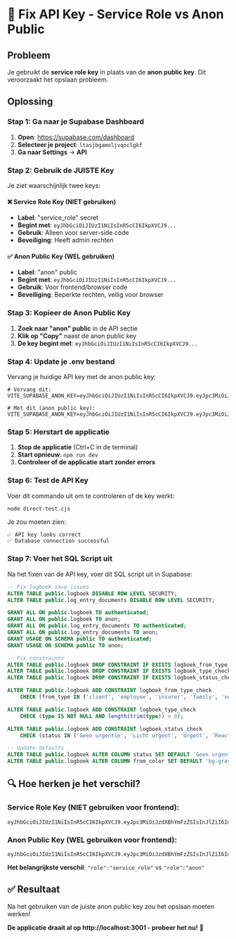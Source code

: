 # 🔑 Fix API Key - Service Role vs Anon Public

## Probleem
Je gebruikt de **service role key** in plaats van de **anon public key**. Dit veroorzaakt het opslaan probleem.

## Oplossing

### Stap 1: Ga naar je Supabase Dashboard
1. **Open**: https://supabase.com/dashboard
2. **Selecteer je project**: `ltasjbgamoljvqoclgkf`
3. **Ga naar Settings** → **API**

### Stap 2: Gebruik de JUISTE Key
Je ziet waarschijnlijk twee keys:

#### ❌ Service Role Key (NIET gebruiken)
- **Label**: "service_role" secret
- **Begint met**: `eyJhbGciOiJIUzI1NiIsInR5cCI6IkpXVCJ9...`
- **Gebruik**: Alleen voor server-side code
- **Beveiliging**: Heeft admin rechten

#### ✅ Anon Public Key (WEL gebruiken)
- **Label**: "anon" public
- **Begint met**: `eyJhbGciOiJIUzI1NiIsInR5cCI6IkpXVCJ9...`
- **Gebruik**: Voor frontend/browser code
- **Beveiliging**: Beperkte rechten, veilig voor browser

### Stap 3: Kopieer de Anon Public Key
1. **Zoek naar "anon" public** in de API sectie
2. **Klik op "Copy"** naast de anon public key
3. **De key begint met**: `eyJhbGciOiJIUzI1NiIsInR5cCI6IkpXVCJ9...`

### Stap 4: Update je .env bestand
Vervang je huidige API key met de anon public key:

```env
# Vervang dit:
VITE_SUPABASE_ANON_KEY=eyJhbGciOiJIUzI1NiIsInR5cCI6IkpXVCJ9.eyJpc3MiOiJzdXBhYmFzZSIsInJlZiI6Imx0YXNqYmdhbW9sanZxb2NsZ2tmIiwicm9sZSI6InNlcnZpY2Vfcm9sZSIsImlhdCI6MTczNDk3MjgwMCwiZXhwIjoyMDUwNTQ4ODAwfQ.service_role_key...

# Met dit (anon public key):
VITE_SUPABASE_ANON_KEY=eyJhbGciOiJIUzI1NiIsInR5cCI6IkpXVCJ9.eyJpc3MiOiJzdXBhYmFzZSIsInJlZiI6Imx0YXNqYmdhbW9sanZxb2NsZ2tmIiwicm9sZSI6ImFub24iLCJpYXQiOjE3MzQ5NzI4MDAsImV4cCI6MjA1MDU0ODgwMH0.anon_public_key...
```

### Stap 5: Herstart de applicatie
1. **Stop de applicatie** (Ctrl+C in de terminal)
2. **Start opnieuw**: `npm run dev`
3. **Controleer of de applicatie start zonder errors**

### Stap 6: Test de API Key
Voer dit commando uit om te controleren of de key werkt:

```bash
node direct-test.cjs
```

Je zou moeten zien:
```
✅ API key looks correct
✅ Database connection successful
```

### Stap 7: Voer het SQL Script uit
Na het fixen van de API key, voer dit SQL script uit in Supabase:

```sql
-- Fix logboek save issues
ALTER TABLE public.logboek DISABLE ROW LEVEL SECURITY;
ALTER TABLE public.log_entry_documents DISABLE ROW LEVEL SECURITY;

GRANT ALL ON public.logboek TO authenticated;
GRANT ALL ON public.logboek TO anon;
GRANT ALL ON public.log_entry_documents TO authenticated;
GRANT ALL ON public.log_entry_documents TO anon;
GRANT USAGE ON SCHEMA public TO authenticated;
GRANT USAGE ON SCHEMA public TO anon;

-- Fix constraints
ALTER TABLE public.logboek DROP CONSTRAINT IF EXISTS logboek_from_type_check;
ALTER TABLE public.logboek DROP CONSTRAINT IF EXISTS logboek_type_check;
ALTER TABLE public.logboek DROP CONSTRAINT IF EXISTS logboek_status_check;

ALTER TABLE public.logboek ADD CONSTRAINT logboek_from_type_check 
    CHECK (from_type IN ('client', 'employee', 'insurer', 'family', 'verzekeraar'));

ALTER TABLE public.logboek ADD CONSTRAINT logboek_type_check 
    CHECK (type IS NOT NULL AND length(trim(type)) > 0);

ALTER TABLE public.logboek ADD CONSTRAINT logboek_status_check 
    CHECK (status IN ('Geen urgentie', 'Licht urgent', 'Urgent', 'Reactie nodig', 'Afgehandeld', 'In behandeling'));

-- Update defaults
ALTER TABLE public.logboek ALTER COLUMN status SET DEFAULT 'Geen urgentie';
ALTER TABLE public.logboek ALTER COLUMN from_color SET DEFAULT 'bg-gray-500';
```

## 🔍 Hoe herken je het verschil?

### Service Role Key (NIET gebruiken voor frontend):
```
eyJhbGciOiJIUzI1NiIsInR5cCI6IkpXVCJ9.eyJpc3MiOiJzdXBhYmFzZSIsInJlZiI6Imx0YXNqYmdhbW9sanZxb2NsZ2tmIiwicm9sZSI6InNlcnZpY2Vfcm9sZSIsImlhdCI6MTczNDk3MjgwMCwiZXhwIjoyMDUwNTQ4ODAwfQ.xxx
```

### Anon Public Key (WEL gebruiken voor frontend):
```
eyJhbGciOiJIUzI1NiIsInR5cCI6IkpXVCJ9.eyJpc3MiOiJzdXBhYmFzZSIsInJlZiI6Imx0YXNqYmdhbW9sanZxb2NsZ2tmIiwicm9sZSI6ImFub24iLCJpYXQiOjE3MzQ5NzI4MDAsImV4cCI6MjA1MDU0ODgwMH0.xxx
```

**Het belangrijkste verschil**: `"role":"service_role"` vs `"role":"anon"`

## ✅ Resultaat
Na het gebruiken van de juiste anon public key zou het opslaan moeten werken!

**De applicatie draait al op http://localhost:3001 - probeer het nu!** 🚀 